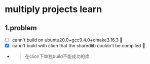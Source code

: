 # multiply projects learn
## 1.problem 
- [ ] cann't build on ubuntu20.0+gcc9.4.0+cmake3.16.3 :thinking:
- [x] cann't build with clion that the sharedlib couldn't be compiled :thinking:
- >在clion下单独build不能成功的库